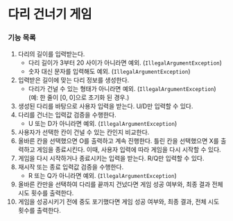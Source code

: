 # 다리 건너기 게임

### 기능 목록

1. 다리의 길이를 입력받는다.
   - 다리 길이가 3부터 20 사이가 아니라면 예외. (`IllegalArgumentException`)
   - 숫자 대신 문자를 입력해도 예외. (`IllegalArgumentException`)
2. 입력받은 길이에 맞는 다리 정보를 생성한다.
   - 다리가 건널 수 있는 형태가 아니라면 예외. (`IllegalArgumentException`)
     (예: 한 줄이 [0, 0]으로 초기화 된 경우.)
3. 생성된 다리를 바탕으로 사용자 입력을 받는다. U/D만 입력할 수 있다.
4. 다리를 건너는 입력값 검증을 수행한다.
   - U 또는 D가 아니라면 예외. (`IllegalArgumentException`)
5. 사용자가 선택한 칸이 건널 수 있는 칸인지 비교한다.
6. 올바른 칸을 선택했으면 O를 출력하고 계속 진행한다. 
   틀린 칸을 선택했으면 X를 출력하고 게임을 종료시킨다.
   이때, 사용자 입력에 따라 게임을 다시 시작할 수 있다.
7. 게임을 다시 시작하거나 종료시키는 입력을 받는다. R/Q만 입력할 수 있다.
8. 재시작 또는 종료 입력값 검증을 수행한다.
   - R 또는 Q가 아니라면 예외. (`IllegalArgumentException`)
9. 올바른 칸만을 선택하여 다리를 끝까지 건넜다면 게임 성공 여부와, 최종 결과
   전체 시도 횟수를 출력한다. 
10. 게임을 성공시키기 전에 중도 포기했다면 게임 성공 여부와, 최종 결과,
    전체 시도 횟수를 출력한다.